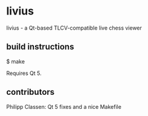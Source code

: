 livius
======

livius - a Qt-based TLCV-compatible live chess viewer

build instructions
------------------

$ make

Requires Qt 5.

contributors
------------
Philipp Classen:
    Qt 5 fixes and a nice Makefile
